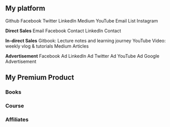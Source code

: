 ## My platform  
Github
Facebook
Twitter
LinkedIn
Medium
YouTube
Email List
Instagram

**Direct Sales**
Email
Facebook Contact
LinkedIn Contact

**In-direct Sales**
Gitbook: Lecture notes and learning journey
YouTube Video: weekly vlog & tutorials
Medium Articles

**Advertisement**
Facebook Ad
LinkedIn Ad
Twitter Ad
YouTube Ad
Google Advertisement

## My Premium Product
### Books
### Course
### Affiliates
